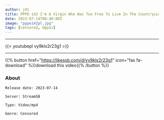 ```yaml
---
author: j91
title: PPPE-142 I'm A Virgin Who Was Too Free To Live In The Countryside And Was Made A Toy For A Fucking Cheeky Female Brat Chin Looking Down And Saying, Do You Want To Fuck Me?
date: 2023-07-14T00:40:00Z
image: "pppe142pl.jpg"
tags: [censored, Oppai]
---
```

___

{{< youtubepl vy9klx2r23g1 >}}
___

{{% button href="https://likessb.com/d/vy9klx2r23g1" icon="fas fa-download" %}}download this video{{% /button %}}
### About

`Release date: 2023-07-14`

`Server: StreamSB`

`Type: Video/mp4`

`Genre:	Censored`